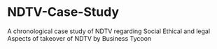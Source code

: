 # NDTV-Case-Study
A chronological case study of NDTV regarding Social Ethical and legal Aspects of takeover of NDTV by Business Tycoon
